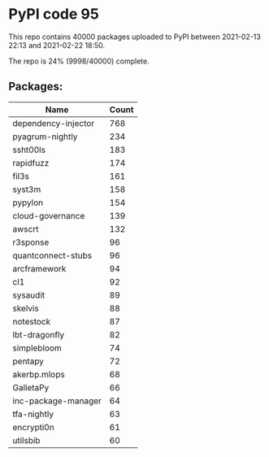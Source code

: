 # PyPI code 95

This repo contains 40000 packages uploaded to PyPI between 
2021-02-13 22:13 and 2021-02-22 18:50.

The repo is 24% (9998/40000) complete.

## Packages:

| Name  | Count |
| ----- | ----- |
| dependency-injector | 768 |
| pyagrum-nightly | 234 |
| ssht00ls | 183 |
| rapidfuzz | 174 |
| fil3s | 161 |
| syst3m | 158 |
| pypylon | 154 |
| cloud-governance | 139 |
| awscrt | 132 |
| r3sponse | 96 |
| quantconnect-stubs | 96 |
| arcframework | 94 |
| cl1 | 92 |
| sysaudit | 89 |
| skelvis | 88 |
| notestock | 87 |
| lbt-dragonfly | 82 |
| simplebloom | 74 |
| pentapy | 72 |
| akerbp.mlops | 68 |
| GalletaPy | 66 |
| inc-package-manager | 64 |
| tfa-nightly | 63 |
| encrypti0n | 61 |
| utilsbib | 60 |


